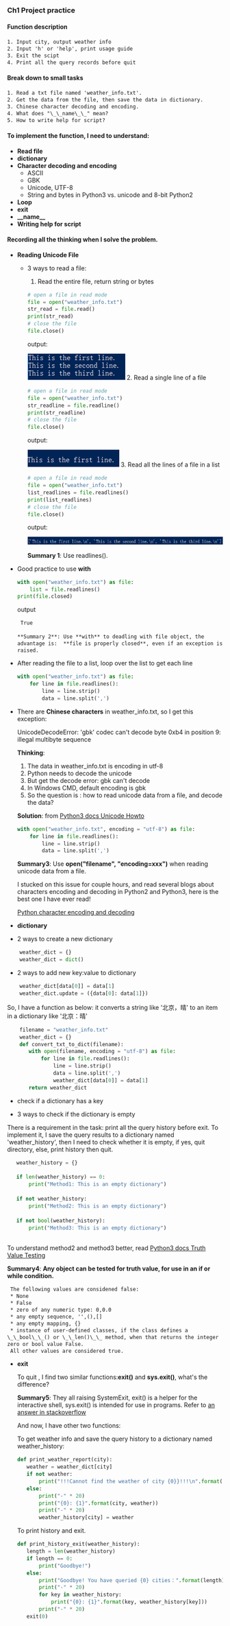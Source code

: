 ### Ch1 Project practice

#### Function description
    
    1. Input city, output weather info
    2. Input 'h' or 'help', print usage guide
    3. Exit the scipt
    4. Print all the query records before quit

#### Break down to small tasks

    1. Read a txt file named 'weather_info.txt'.
    2. Get the data from the file, then save the data in dictionary.
    3. Chinese character decoding and encoding.
    4. What does "\_\_name\_\_" mean?
    5. How to write help for script?

#### To implement the function, I need to understand:
* **Read file**
* **dictionary**
* **Character decoding and encoding**
    * ASCII
    * GBK
    * Unicode, UTF-8
    * String and bytes in Python3 vs. unicode and 8-bit Python2
* **Loop**
* **exit**
* **\_\_name\_\_**
* **Writing help for script**

#### Recording all the thinking when I solve the problem.
* **Reading Unicode File**

    * 3 ways to read a file:
    
        1. Read the entire file, return string or bytes

        ```python
        # open a file in read mode
        file = open("weather_info.txt")
        str_read = file.read()
        print(str_read)
        # close the file
        file.close()
        
        ```
        output:
        
        ![](/assets/ch1practice/read.PNG)
        2. Read a single line of a file
        ```python
        # open a file in read mode
        file = open("weather_info.txt")
        str_readline = file.readline()
        print(str_readline)
        # close the file
        file.close()
        
        ```
        output:
        
        ![](/assets/ch1practice/readline.PNG)
        3. Read all the lines of a file in a list 
        ```python
        # open a file in read mode
        file = open("weather_info.txt")
        list_readlines = file.readlines()
        print(list_readlines)
        # close the file
        file.close()
        
        ```
        output:
        
        ![](/assets/ch1practice/readlines.PNG)
    
         **Summary 1**: Use readlines().
         
 * Good practice to use **with** 
 
      ```python
      with open("weather_info.txt") as file:
          list = file.readlines()
      print(file.closed)
      ```  
      
     output
     
        True
        
       **Summary 2**: Use **with** to deadling with file object, the advantage is:  **file is properly closed**, even if an exception is raised. 

  * After reading the file to a list, loop over the list to get each line
  
      ```python
      with open("weather_info.txt") as file:
          for line in file.readlines():
              line = line.strip()
              data = line.split(',')
      ```
  * There are **Chinese characters** in weather_info.txt, so I get this exception:
  
      UnicodeDecodeError: 'gbk' codec can't decode byte 0xb4 in position 9: illegal multibyte sequence
      
      **Thinking**:
  
      1. The data in weather_info.txt is encoding in utf-8
      2. Python needs to decode the unicode 
      3. But get the decode error: gbk can't decode
      4. In Windows CMD, default encoding is gbk
      5. So the question is : how to read unicode data from a file, and decode the data?
      
    **Solution**: from [Python3 docs Unicode Howto](https://docs.python.org/3/howto/unicode.html)
      
      ```python
      with open("weather_info.txt", encoding = "utf-8") as file:
          for line in file.readlines():
              line = line.strip()
              data = line.split(',')
      ```
    **Summary3**: Use **open("filename", "encoding=xxx")** when reading unicode data from a file.
    
    I stucked on this issue for couple hours, and read several blogs about characters encoding and decoding in Python2 and Python3, here is the best one I have ever read!
    
      [Python character encoding and decoding](http://ajucs.com/2015/11/10/Python-character-encoding-explained.html) 
  
* **dictionary**

 * 2 ways to create a new dictionary
 
 ```python
     weather_dict = {}
     weather_dict = dict()
 ```
 
 * 2 ways to add new key:value to dictionary
 
 ```python
     weather_dict[data[0]] = data[1]
     weather_dict.update = ({data[0]: data[1]})
 ```
 
 So, I have a function as below: it converts a string like '北京，晴' to an item in a dictionary like '北京：晴'
 
 ```python
     filename = "weather_info.txt"
     weather_dict = {}
     def convert_txt_to_dict(filename):
        with open(filename, encoding = "utf-8") as file:
            for line in file.readlines():
                line = line.strip()
                data = line.split(',')
                weather_dict[data[0]] = data[1]
        return weather_dict
 ```
 
 * check if a dictionary has a key

 * 3 ways to check if the dictionary is empty
 
 There is a requirement in the task: print all the query history before exit. To implement it, I save the query results to a dictionary named 'weather_history', then I need to check whether it is empty, if yes, quit directory, else, print history then quit.
 
 ```python
    weather_history = {}
    
    if len(weather_history) == 0:
        print("Method1: This is an empty dictionary")
    
    if not weather_history:
        print("Method2: This is an empty dictionary")
    
    if not bool(weather_history):
        print("Method3: This is an empty dictionary")
        
 ```
 To understand method2 and method3 better, read [Python3 docs Truth Value Testing](https://docs.python.org/3/library/stdtypes.html) 
 
 **Summary4**: **Any object can be tested for truth value, for use in an if or while condition.** 

     The following values are considened false: 
     * None
     * False
     * zero of any numeric type: 0,0.0
     * any empty sequence, '',(),[]
     * any empty mapping, {}
     * instance of user-defined classes, if the class defines a \_\_bool\_\_() or \_\_len()\_\_ method, when that returns the integer zero or bool value False.
     All other values are considered true.
 
 
* **exit**

    To quit , I find two similar functions:**exit()** and **sys.exit()**, what's the difference?
     
     **Summary5**: They all raising SystemExit, exit() is a helper for the interactive shell, sys.exit() is intended for use in programs. Refer to [an answer in stackoverflow](http://stackoverflow.com/questions/6501121/difference-between-exit-and-sys-exit-in-python)
     
     And now, I have other two functions:
     
     To get weather info and save the query history to a dictionary named weather_history:
     
     ```python
     def print_weather_report(city):
        weather = weather_dict[city]
        if not weather:
            print("!!!Cannot find the weather of city {0}}!!!\n".format(city))
        else:
            print("-" * 20)
            print("{0}: {1}".format(city, weather))
            print("-" * 20)
            weather_history[city] = weather
     ```
     To print history and exit.
     
     ```python
     def print_history_exit(weather_history):
        length = len(weather_history)
        if length == 0:
            print("Goodbye!")
        else:
            print("Goodbye! You have queried {0} cities：".format(length))
            print("-" * 20)
            for key in weather_history:
                print("{0}: {1}".format(key, weather_history[key]))
            print("-" * 20)
        exit(0)
    ```

 
 
    
      
  

   
                 
        















